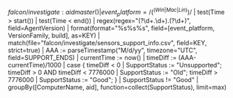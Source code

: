 $falcon/investigate:aidmaster()
| event_platform=/(^(Win|Mac|Lin)$)/
| test(Time > start())
| test(Time < end())
| regex(regex="(?<VersionFamily>\d+\.\d+)\.(?<build>\d+)", field=AgentVersion)
| format(format="%s%s%s", field=[event_platform, VersionFamily, build], as=KEY)
| match(file="falcon/investigate/sensors_support_info.csv", field=KEY, strict=true)
| AAA := parseTimestamp("M/d/yy", timezone="UTC", field=SUPPORT_ENDS)
| currentTime := now()
| timeDiff := (AAA-currentTime)/1000
| case {
    timeDiff < 0
      | SupportStatus := "Unsupported";
    timeDiff > 0 AND timeDiff < 7776000
      |  SupportStatus := "Old";
    timeDiff > 7776000
      | SupportStatus := "Good";
}
| SupportStatus != "Good"
| groupBy([ComputerName, aid], function=collect(SupportStatus), limit=max)
